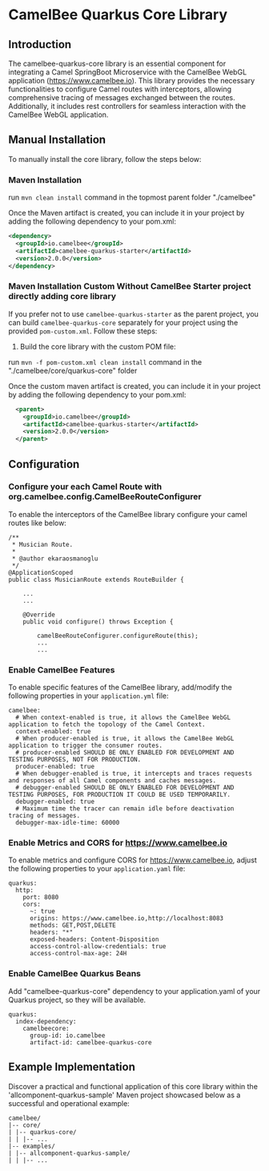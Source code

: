 # CamelBee Quarkus Core Library

## Introduction

The camelbee-quarkus-core library is an essential component for integrating a Camel SpringBoot Microservice with the CamelBee WebGL application (https://www.camelbee.io). 
This library provides the necessary functionalities to configure Camel routes with interceptors, allowing comprehensive tracing of messages exchanged between the routes. 
Additionally, it includes rest controllers for seamless interaction with the CamelBee WebGL application.

## Manual Installation

To manually install the core library, follow the steps below:

### Maven Installation

run `mvn clean install` command in the topmost parent folder "./camelbee"

Once the Maven artifact is created, you can include it in your project by adding the following dependency to your pom.xml:

```xml
<dependency>
  <groupId>io.camelbee</groupId>
  <artifactId>camelbee-quarkus-starter</artifactId>
  <version>2.0.0</version>
</dependency>
```

### Maven Installation Custom Without CamelBee Starter project directly adding core library

If you prefer not to use `camelbee-quarkus-starter` as the parent project, you can build `camelbee-quarkus-core` separately for your project using the provided `pom-custom.xml`. Follow these steps:

1. Build the core library with the custom POM file:

run `mvn -f pom-custom.xml clean install` command in the "./camelbee/core/quarkus-core" folder

Once the custom maven artifact is created, you can include it in your project by adding the following dependency to your pom.xml:
   
```xml
  <parent>
    <groupId>io.camelbee</groupId>
    <artifactId>camelbee-quarkus-starter</artifactId>
    <version>2.0.0</version>
  </parent>
```

## Configuration

### Configure your each Camel Route with org.camelbee.config.CamelBeeRouteConfigurer

To enable the interceptors of the CamelBee library configure your camel routes like below:

```
/**
 * Musician Route.
 *
 * @author ekaraosmanoglu
 */
@ApplicationScoped
public class MusicianRoute extends RouteBuilder {

    ...
    ...

    @Override
    public void configure() throws Exception {

        camelBeeRouteConfigurer.configureRoute(this);
        ...
        ...
```

### Enable CamelBee Features

To enable specific features of the CamelBee library, add/modify the following properties in your `application.yml` file:

```
camelbee:
  # When context-enabled is true, it allows the CamelBee WebGL application to fetch the topology of the Camel Context.
  context-enabled: true
  # When producer-enabled is true, it allows the CamelBee WebGL application to trigger the consumer routes.
  # producer-enabled SHOULD BE ONLY ENABLED FOR DEVELOPMENT AND TESTING PURPOSES, NOT FOR PRODUCTION.
  producer-enabled: true
  # When debugger-enabled is true, it intercepts and traces requests and responses of all Camel components and caches messages.
  # debugger-enabled SHOULD BE ONLY ENABLED FOR DEVELOPMENT AND TESTING PURPOSES, FOR PRODUCTION IT COULD BE USED TEMPORARILY.
  debugger-enabled: true
  # Maximum time the tracer can remain idle before deactivation tracing of messages.
  debugger-max-idle-time: 60000
```


### Enable Metrics and CORS for https://www.camelbee.io

To enable metrics and configure CORS for https://www.camelbee.io, adjust the following properties to your `application.yaml` file:

```
quarkus:
  http:
    port: 8080
    cors:
      ~: true
      origins: https://www.camelbee.io,http://localhost:8083
      methods: GET,POST,DELETE
      headers: "*"
      exposed-headers: Content-Disposition
      access-control-allow-credentials: true
      access-control-max-age: 24H
```

### Enable CamelBee Quarkus Beans

Add "camelbee-quarkus-core" dependency to your application.yaml of your Quarkus project, so they will be available.

```
quarkus:
  index-dependency:
    camelbeecore:
      group-id: io.camelbee
      artifact-id: camelbee-quarkus-core
```

## Example Implementation

Discover a practical and functional application of this core library within the 'allcomponent-quarkus-sample' Maven project showcased below as a successful and operational example:

```shell
camelbee/
|-- core/
| |-- quarkus-core/
| | |-- ...
|-- examples/
| |-- allcomponent-quarkus-sample/
| | |-- ...
```
